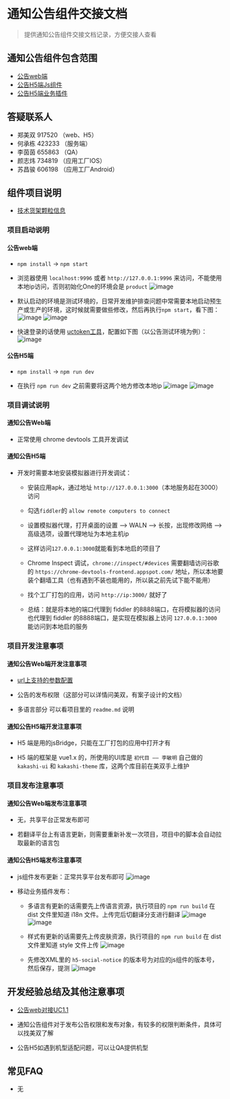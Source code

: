# 通知公告组件交接文档

> 提供通知公告组件交接文档记录，方便交接人查看

## 通知公告组件包含范围

* [公告web端](http://d.101.com/modules/web/detail.html#/home/5a7d625345ce13f3ffcb7791)
* [公告H5端Js组件](http://d.101.com/modules/mobileComponent/detail.html?appId=57de2b1845ce30bd22f78096#/)
* [公告H5端业务插件](http://d.101.com/modules/businessComponent/detail.html?appId=57837c9345ce86f8dd552701)

## 答疑联系人

* 郑美双 917520 （web、H5）
* 何承栋 423233 （服务端）
* 李茵茵 655863 （QA）
* 颜志炜 734819 （应用工厂IOS）
* 苏昌骏 606198 （应用工厂Android）

## 组件项目说明

* [技术货架颗粒信息](https://ts.101.com/#/shelvesDetail?id=ff80808164c511110164d0d0eeff0064)

### 项目启动说明

#### 公告web端

* `npm install` -> `npm start`

* 浏览器使用 `localhost:9996` 或者 `http://127.0.0.1:9996` 来访问，不能使用本地ip访问，否则初始化One的环境会是 `product` ![image](./img/notice/1.png)

* 默认启动的环境是测试环境的，日常开发维护排查问题中常需要本地启动预生产或生产的环境，这时候就需要做些修改，然后再执行`npm start`，看下图：
![image](./img/notice/2.png)  ![image](./img/notice/3.png)

* 快速登录的话使用 [uctoken工具](http://gcdncs.101.com/v0.1/download?dentryId=8fb06af5-7aa5-479a-aa68-5c3547595837&serviceName=static&attachment=true)，配置如下图（以公告测试环境为例）：
![image](./img/notice/4.png)

#### 公告H5端

* `npm install` -> `npm run dev`

* 在执行 `npm run dev` 之前需要将这两个地方修改本地ip
![image](./img/notice/5.png)  ![image](./img/notice/6.png)

### 项目调试说明

#### 通知公告Web端

* 正常使用 chrome devtools 工具开发调试

#### 通知公告H5端

* 开发时需要本地安装模拟器进行开发调试：

  * 安装应用apk，通过地址 `http://127.0.0.1:3000`（本地服务起在3000）访问

  * 勾选`fiddler`的 `allow remote computers to connect`

  * 设置模拟器代理，打开桌面的设置 --> WALN --> 长按，出现修改网络 --> 高级选项，设置代理地址为本地主机ip

  * 这样访问`127.0.0.1:3000`就能看到本地启的项目了

  * Chrome Inspect 调试，`chrome://inspect/#devices` 需要翻墙访问谷歌的 `https://chrome-devtools-frontend.appspot.com/` 地址，所以本地要装个翻墙工具（也有遇到不装也能用的，所以装之前先试下能不能用）

  * 找个工厂打包的应用，访问 `http://ip:3000/` 就好了

  * 总结：就是将本地的端口代理到 fiddler 的8888端口，在将模拟器的访问也代理到 fiddler 的8888端口，是实现在模拟器上访问 `127.0.0.1:3000` 能访问到本地启的服务

### 项目开发注意事项

#### 通知公告Web端开发注意事项

* [url上支持的参数配置](http://wiki.doc.101.com/index.php?title=%E5%85%AC%E5%91%8A%E7%BB%84%E4%BB%B6-WEB%E7%AB%AF)

* 公告的发布权限（这部分可以详情问美双，有案子设计的文档）

* 多语言部分 可以看项目里的 `readme.md` 说明

#### 通知公告H5端开发注意事项

* H5 端是用的jsBridge，只能在工厂打包的应用中打开才有

* H5 端的框架是 vue1.x 的，所使用的UI库是 `初代目 —— 李敏明` 自己做的 `kakashi-ui` 和 `kakashi-theme` 库，这两个库目前在美双手上维护

### 项目发布注意事项

#### 通知公告Web端发布注意事项

* 无，共享平台正常发布即可

* 若翻译平台上有语言更新，则需要重新补发一次项目，项目中的脚本会自动拉取最新的语言包

#### 通知公告H5端发布注意事项

* js组件发布更新：正常共享平台发布即可
![image](./img/notice/7.png)

* 移动业务插件发布：

  * 多语言有更新的话需要先上传语言资源，执行项目的 `npm run build` 在 dist 文件里知道 i18n 文件。上传完后切翻译分支进行翻译
  ![image](./img/notice/9.png) ![image](./img/notice/10.png)

  * 样式有更新的话需要先上传皮肤资源，执行项目的 `npm run build` 在 dist 文件里知道 style 文件上传
  ![image](./img/notice/11.png)

  * 先修改XML里的 `h5-social-notice` 的版本号为对应的js组件的版本号，然后保存，提测
  ![image](./img/notice/8.png)

## 开发经验总结及其他注意事项

* [公告web对接UC1.1](https://docs.qq.com/doc/DZkFrSFV2b0VLenZU)

* 通知公告组件对于发布公告权限和发布对象，有较多的权限判断条件，具体可以找美双了解

* 公告H5如遇到机型适配问题，可以让QA提供机型

## 常见FAQ

* 无
